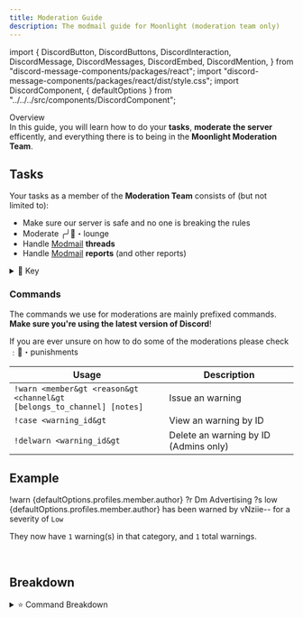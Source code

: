 ```yaml
---
title: Moderation Guide
description: The modmail guide for Moonlight (moderation team only)
---
```


import {
  DiscordButton,
  DiscordButtons,
  DiscordInteraction,
  DiscordMessage,
  DiscordMessages,
  DiscordEmbed,
  DiscordMention,
} from "discord-message-components/packages/react";
import "discord-message-components/packages/react/dist/style.css";
import DiscordComponent, { defaultOptions } from "../../../src/components/DiscordComponent";

<div className="box blurple no-background">
<div className="title">
Overview
</div>
In this guide, you will learn how to do your <strong>tasks</strong>, <strong>moderate the server</strong> efficently, and everything there is to being in the <strong>Moonlight Moderation Team</strong>.
</div>

## Tasks
Your tasks as a member of the **Moderation Team** consists of (but not limited to):

  - Make sure our server is safe and no one is breaking the rules
  - Moderate <span className="mention">╭╯🍵・lounge</span>
  - Handle [Modmail](./modmail-guide.md) **threads**
  - Handle [Modmail](./modmail-guide.md) **reports** (and other reports)

<details className="customdetails">
<summary>🔑 Key</summary>

> `[foo|bar]` - Text separated in brackets means you can use either **foo** or **bar** to get the same command result

> `[arg=value]` - An argument in brackets means this is an **optional argument**, if it's not provided a default value of '**value**' will take it's place

> `<arg>` - An argument in less and greater than signs means that this is a **required argument**, it must be provided or the command will fail

</details>

### Commands

<div className="box green no-background">
The commands we use for moderations are mainly prefixed commands. <strong>Make sure you're using the latest version of Discord</strong>!

If you are ever unsure on how to do some of the moderations please check <span className="mention">﹕🔧・punishments</span>
</div>

| Usage | Description |
| ----------------------- | ----------- |
| <code>!warn &lt;member&gt &lt;reason&gt &lt;channel&gt [belongs_to_channel] [notes]</code> | Issue an warning |
| <code>!case &lt;warning_id&gt</code> | View an warning by ID |
| <code>!delwarn &lt;warning_id&gt</code> | Delete an warning by ID (Admins only) |

## Example

<DiscordComponent>
  <DiscordMessage profile="nziie">
  !warn <DiscordMention highlight={false}>{defaultOptions.profiles.member.author}</DiscordMention> ?r Dm Advertising ?s low
  </DiscordMessage>
  <DiscordMessage profile="moonlightmanager">
  <DiscordMention highlight={false}>{defaultOptions.profiles.member.author}</DiscordMention> has been warned by <DiscordMention highlight={false}>vNziie--</DiscordMention> for a severity of <code>Low</code>
  
  They now have <code>1</code> warning(s) in that category, and <code>1</code> total warnings.
  </DiscordMessage>
</DiscordComponent>

<br/>

## Breakdown

<details className="customdetails">
<summary>⭐ Command Breakdown</summary>

<details className="customdetails">
<summary>Command Arguments</summary>

*These are the arguments that aren't self explanatory*

> <span className="timestamp">?s</span> - How sensitive or how bad the warn is for the user; *accepts: `minor` `low` `medium` and `high` as types*
> \n
> <span className="timestamp">?r</span> - The reason for the warning/action, can be any type of string

</details> 

</details>

